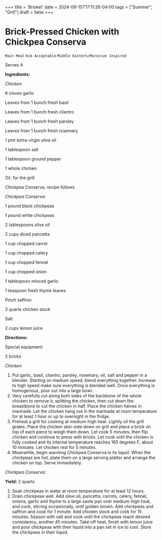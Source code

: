 +++
title = 'Brisket'
date = 2024-06-15T17:11:26-04:00
tags = ["Summer", "Grill"]
draft = false
+++
# Brick-Pressed Chicken with Chickpea Conserva

`Main Meal` `Kim Acceptable` `Middle Eastern/Moroccan Inspired`

Serves 4

**Ingredients:**

_Chicken:_

8 cloves garlic

Leaves from 1 bunch fresh basil 

Leaves from 1 bunch fresh cilantro 

Leaves from 1 bunch fresh parsley 

Leaves from 1 bunch fresh rosemary 

1 pint extra-virgin olive oil

1 tablespoon salt 

1 tablespoon ground pepper 

1 whole chicken

Oil, for the grill

Chickpea Conserva, recipe follows

_Chickpea Conserva:_

1 pound black chickpeas

1 pound white chickpeas

2 tablespoons olive oil

2 cups diced pancetta

1 cup chopped carrot

1 cup chopped celery

1 cup chopped fennel

1 cup chopped onion

1 tablespoon minced garlic

1 teaspoon fresh thyme leaves

Pinch saffron 

3 quarts chicken stock 

Salt 

2 cups lemon juice 

**Directions:**

Special equipment:

2 bricks

_Chicken:_

1. Put garlic, basil, cilantro, parsley, rosemary, oil, salt and pepper in a blender. Starting on medium speed, blend everything together. Increase to high speed make sure everything is blended well. Once everything is homogenous, pour out into a large bowl.
2. Very carefully cut along both sides of the backbone of the whole chicken to remove it, splitting the chicken, then cut down the breastbone to cut the chicken in half. Place the chicken halves in marinade. Let the chicken hang out in the marinade at room temperature for at least 1 hour or up to overnight in the fridge.
3. Preheat a grill for cooking at medium-high heat. Lightly oil the grill grates. Place the chicken skin-side down on grill and place a brick on top of each piece to weigh them down. Let cook 5 minutes, then flip chicken and continue to press with bricks. Let cook until the chicken is fully cooked and its internal temperature reaches 165 degrees F, about 10 minutes. Let chicken rest for 5 minutes.
4. Meanwhile, begin warming Chickpea Conserva in its liquid. When the chickpeas are hot, plate them on a large serving platter and arrange the chicken on top. Serve immediately.

_Chickpea Conserva:_

**Yield:** 2 quarts

1. Soak chickpeas in water at room temperature for at least 12 hours.
2. Drain chickpeas well. Add olive oil, pancetta, carrots, celery, fennel, onions, garlic and thyme to a large saute pan over medium-high heat, and cook, stirring occasionally, until golden brown. Add chickpeas and saffron and cook for 1 minute. Add chicken stock and cook for 15 minutes. Season with salt and cook until the chickpeas reach desired consistency, another 45 minutes. Take off heat, finish with lemon juice and pour chickpeas with their liquid into a pan set in ice to cool. Store the chickpeas in their liquid.
